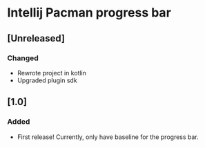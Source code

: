 <!-- Keep a Changelog guide -> https://keepachangelog.com -->

# Intellij Pacman progress bar

## [Unreleased]
### Changed
- Rewrote project in kotlin
- Upgraded plugin sdk

## [1.0]
### Added
- First release! Currently, only have baseline for the progress bar.
